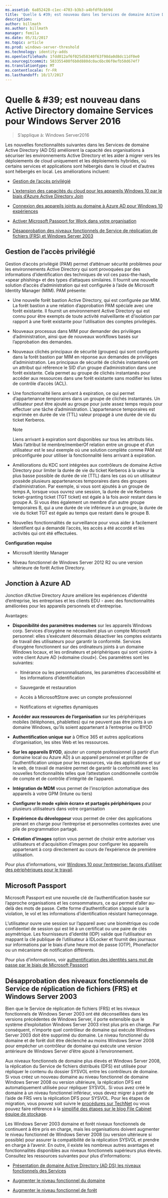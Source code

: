 ```yaml
---
ms.assetid: 6a852428-c1ec-4703-b3b3-a4bfdf8cbb9d
title: 'Quelle & #39; est nouveau dans les Services de domaine Active Directory dans Windows Server 2016'
description: 
author: billmath
ms.author: billmath
manager: femila
ms.date: 05/31/2017
ms.topic: article
ms.prod: windows-server-threshold
ms.technology: identity-adds
ms.openlocfilehash: 1fdd012af6f025d58340f63f98da0d8dc11df0e0
ms.sourcegitcommit: 583355400f6b0d880dc0ac6bc06f0efb50d674f7
ms.translationtype: MT
ms.contentlocale: fr-FR
ms.lasthandoff: 10/17/2017
---
```

# <a name="what39s-new-in-active-directory-domain-services-for-windows-server-2016"></a>Quelle & #39; est nouveau dans Active Directory domaine Services pour Windows Server 2016

>S’applique à: Windows Server2016

Les nouvelles fonctionnalités suivantes dans les Services de domaine Active Directory (AD DS) améliorent la capacité des organisations à sécuriser les environnements Active Directory et les aider à migrer vers les déploiements de cloud uniquement et les déploiements hybrides, où certains services et applications sont hébergés dans le cloud et d’autres sont hébergés en local. Les améliorations incluent:  
  
-   [Gestion de l’accès privilégié](https://technet.microsoft.com/library/mt150258.aspx   
)  
  
- [L’extension des capacités du cloud pour les appareils Windows 10 par le biais d’Azure Active Directory Join](https://azure.microsoft.com/en-us/documentation/articles/active-directory-azureadjoin-overview/)   
  
- [Connexion des appareils joints au domaine à Azure AD pour Windows 10 expériences](https://azure.microsoft.com/en-us/documentation/articles/active-directory-azureadjoin-devices-group-policy/)   
  
- [Activer Microsoft Passport for Work dans votre organisation](https://azure.microsoft.com/en-us/documentation/articles/active-directory-azureadjoin-passport-deployment/)    
  
-  [Désapprobation des niveaux fonctionnels de Service de réplication de fichiers (FRS) et Windows Server 2003](ad-ds/active-directory-functional-levels.md)  
  
  
## <a name="BKMK_PAM"></a>Gestion de l’accès privilégié  
Gestion d’accès privilégié (PAM) permet d’atténuer sécurité problèmes pour les environnements Active Directory qui sont provoquées par des informations d’identification des techniques de vol ces pass-the-hash, «spear phishing» et des types d’attaques similaires. Il fournit une nouvelle solution d’accès d’administration qui est configurée à l’aide de Microsoft Identity Manager (MIM). PAM présente:  
  
-   Une nouvelle forêt bastion Active Directory, qui est configurée par MIM. La forêt bastion a une relation d’approbation PAM spéciale avec une forêt existante. Il fournit un environnement Active Directory qui est connu pour être exempts de toute activité malveillante et d’isolation par rapport à une forêt existante pour l’utilisation des comptes privilégiés.  
  
-   Nouveaux processus dans MIM pour demander des privilèges d’administration, ainsi que de nouveaux workflows basés sur l’approbation des demandes.  
  
-   Nouveaux clichés principaux de sécurité (groupes) qui sont configurés dans la forêt bastion par MIM en réponse aux demandes de privilèges d’administration. Les principaux de sécurité de clichés instantanés ont un attribut qui référence le SID d’un groupe d’administration dans une forêt existante. Cela permet au groupe de clichés instantanés pour accéder aux ressources dans une forêt existante sans modifier les listes de contrôle d’accès (ACL).  
  
-   Une fonctionnalité liens arrivant à expiration, ce qui permet d’appartenance temporaires dans un groupe de clichés instantanés. Un utilisateur peut être ajouté au groupe pour juste assez temps requis pour effectuer une tâche d’administration. L’appartenance temporaires est exprimée en durée de vie (TTL) valeur propagé à une durée de vie du ticket Kerberos.  
  
    > [!NOTE]  
    > Liens arrivant à expiration sont disponibles sur tous les attributs liés. Mais l’attribut lié membre/memberOf relation entre un groupe et d’un utilisateur est le seul exemple où une solution complète comme PAM est préconfigurée pour utiliser la fonctionnalité liens arrivant à expiration.  
  
-   Améliorations du KDC sont intégrées aux contrôleurs de domaine Active Directory pour limiter la durée de vie du ticket Kerberos à la valeur la plus basse possible de durée de vie (TTL) dans les cas où un utilisateur possède plusieurs appartenances temporaires dans des groupes d’administration. Par exemple, si vous sont ajoutés à un groupe de temps A, lorsque vous ouvrez une session, la durée de vie Kerberos ticket-granting ticket (TGT ticket) est égale à la fois avoir restant dans le groupe A. Si vous êtes également un membre d’un autre groupe temporaires B, qui a une durée de vie inférieure à un groupe, la durée de vie du ticket TGT est égale au temps que restant dans le groupe B.  
  
-   Nouvelles fonctionnalités de surveillance pour vous aider à facilement identifient qui a demandé l’accès, les accès a été accordé et les activités qui ont été effectuées.  
  
**Configuration requise**  
  
-   Microsoft Identity Manager  
  
-   Niveau fonctionnel de Windows Server 2012 R2 ou une version ultérieure de forêt Active Directory.  
  
## <a name="BKMK_AzureADJoin"></a>Jonction à Azure AD  
Jonction d’Active Directory Azure améliore les expériences d’identité d’entreprise, les entreprises et les clients EDU - avec des fonctionnalités améliorées pour les appareils personnels et d’entreprise.  
  
Avantages:  
  
-   **Disponibilité des paramètres modernes** sur les appareils Windows corp. Services d’oxygène ne nécessitent plus un compte Microsoft personnel: elles s’exécutent désormais désactiver les comptes existants de travail des utilisateurs pour garantir la conformité. Services d’oxygène fonctionnent sur des ordinateurs joints à un domaine Windows locaux, et les ordinateurs et périphériques qui sont «joint» à votre client Azure AD («domaine cloud»). Ces paramètres sont les suivantes:  
  
    -   Itinérance ou les personnalisations, les paramètres d’accessibilité et les informations d’identification  
  
    -   Sauvegarde et restauration  
  
    -   Accès à MicrosoftStore avec un compte professionnel  
  
    -   Notifications et vignettes dynamiques  
  
-   **Accéder aux ressources de l’organisation** sur les périphériques mobiles (téléphones, phablettes) qui ne peuvent pas être joints à un domaine Windows, qu’ils soient appartenant à l’entreprise ou BYOD  
  
-   **Authentification unique sur** à Office 365 et autres applications d’organisation, les sites Web et les ressources.  
  
-   **Sur les appareils BYOD**, ajouter un compte professionnel (à partir d’un domaine local ou Azure AD) à un appareil personnel et profiter de l’authentification unique pour les ressources, via des applications et sur le web, de travail de manière permet de garantir la conformité avec les nouvelles fonctionnalités telles que l’attestation conditionnelle contrôle de compte et de contrôle d’intégrité de l’appareil.  
  
-   **Intégration de MDM** vous permet de l’inscription automatique des appareils à votre GPM (Intune ou tiers)  
  
-   **Configurer le mode «plein écran» et partagés périphériques** pour plusieurs utilisateurs dans votre organisation  
  
-   **Expérience du développeur** vous permet de créer des applications prenant en charge pour l’entreprise et personnelles contextes avec une pile de programmation partagé.  
  
-   **Création d’images** option vous permet de choisir entre autoriser vos utilisateurs et d’acquisition d’images pour configurer les appareils appartenant à corp directement au cours de l’expérience de première utilisation.  
  
Pour plus d’informations, voir [Windows 10 pour l’entreprise: façons d’utiliser des périphériques pour le travail](https://azure.microsoft.com/en-us/documentation/articles/active-directory-azureadjoin-windows10-devices-overview/?rnd=1).  
  
## <a name="BKMK_IDLocker"></a>Microsoft Passport  
Microsoft Passport est une nouvelle clé de l’authentification basée sur l’approche organisations et les consommateurs, ce qui permet d’aller au-delà des mots de passe. Cette forme d’authentification s’appuie sur la violation, le vol et les informations d’identification résistant hameçonnage.  
  
L’utilisateur ouvre une session sur l’appareil avec une biométrique ou code confidentiel de session qui est lié à un certificat ou une paire de clés asymétrique. Les fournisseurs d’identité (IDP) valide que l’utilisateur en mappant la clé publique de l’utilisateur à IDLocker et fournit des journaux sur informations par le biais d’une heure mot de passe (OTP), Phonefactor ou un mécanisme de notification différents.  
  
Pour plus d’informations, voir [authentification des identités sans mot de passe par le biais de Microsoft Passport](https://azure.microsoft.com/en-us/documentation/articles/active-directory-azureadjoin-passport/)  
  
## <a name="BKMK_FRSDeprecation"></a>Désapprobation des niveaux fonctionnels de Service de réplication de fichiers (FRS) et Windows Server 2003  
Bien que le Service de réplication de fichiers (FRS) et les niveaux fonctionnels de Windows Server 2003 ont été déconseillées dans les versions précédentes de Windows Server, il porte extensible que le système d’exploitation Windows Server 2003 n’est plus pris en charge. Par conséquent, n’importe quel contrôleur de domaine qui exécute Windows Server 2003 doit être supprimé du domaine. Le niveau fonctionnel du domaine et de forêt doit être déclenché au moins Windows Server 2008 pour empêcher un contrôleur de domaine qui exécute une version antérieure de Windows Server d’être ajouté à l’environnement.  
  
Aux niveaux fonctionnels de domaine plus élevés et Windows Server 2008, la réplication du Service de fichiers distribués (DFS) est utilisée pour répliquer le contenu du dossier SYSVOL entre les contrôleurs de domaine. Si vous créez un nouveau domaine au niveau fonctionnel de domaine Windows Server 2008 ou version ultérieure, la réplication DFS est automatiquement utilisée pour répliquer SYSVOL. Si vous avez créé le domaine à un niveau fonctionnel inférieur, vous devez migrer à partir de l’aide de FRS vers la réplication DFS pour SYSVOL. Pour les étapes de migration, vous pouvez soit suivre le [procédures sur TechNet](https://technet.microsoft.com/library/dd640019(v=WS.10).aspx) ou vous pouvez faire référence à la [simplifié des étapes sur le blog File Cabinet équipe de stockage](http://blogs.technet.com/b/filecab/archive/2014/06/25/streamlined-migration-of-frs-to-dfsr-sysvol.aspx).  
  
Les Windows Server 2003 domaine et forêt niveaux fonctionnels de continuent à être pris en charge, mais les organisations doivent augmenter le niveau fonctionnel de Windows Server 2008 (ou version ultérieure si possible) pour assurer la compatibilité de la réplication SYSVOL et prendre en charge à l’avenir. En outre, il existe les nombreux autres avantages et fonctionnalités disponibles aux niveaux fonctionnels supérieurs plus élevés. Consultez les ressources suivantes pour plus d’informations:  
  
-   [Présentation de domaine Active Directory (AD DS) les niveaux fonctionnels des Services](ad-ds/active-directory-functional-levels.md)  
  
-   [Augmenter le niveau fonctionnel du domaine](https://technet.microsoft.com/library/cc753104.aspx)  
  
-   [Augmenter le niveau fonctionnel de forêt](https://technet.microsoft.com/library/cc730985.aspx)  
  
